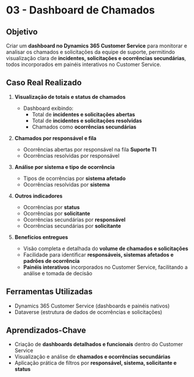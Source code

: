 # 03 - Dashboard de Chamados

## Objetivo
Criar um **dashboard no Dynamics 365 Customer Service** para monitorar e analisar os chamados e solicitações da equipe de suporte, permitindo visualização clara de **incidentes, solicitações e ocorrências secundárias**, todos incorporados em painéis interativos no Customer Service.

## Caso Real Realizado

1. **Visualização de totais e status de chamados**  
   - Dashboard exibindo:  
     - Total de **incidentes e solicitações abertas**  
     - Total de **incidentes e solicitações resolvidas**  
     - Chamados como **ocorrências secundárias**  

2. **Chamados por responsável e fila**  
   - Ocorrências abertas por responsável na fila **Suporte TI**  
   - Ocorrências resolvidas por responsável  

3. **Análise por sistema e tipo de ocorrência**  
   - Tipos de ocorrências por **sistema afetado**  
   - Ocorrências resolvidas por **sistema**  

4. **Outros indicadores**  
   - Ocorrências por **status**  
   - Ocorrências por **solicitante**  
   - Ocorrências secundárias por **responsável**  
   - Ocorrências secundárias por **solicitante**  

5. **Benefícios entregues**  
   - Visão completa e detalhada do **volume de chamados e solicitações**  
   - Facilidade para identificar **responsáveis, sistemas afetados e padrões de ocorrência**  
   - **Painéis interativos** incorporados no Customer Service, facilitando a análise e tomada de decisão  

## Ferramentas Utilizadas
- Dynamics 365 Customer Service (dashboards e painéis nativos)  
- Dataverse (estrutura de dados de ocorrências e solicitações)  

## Aprendizados-Chave
- Criação de **dashboards detalhados e funcionais** dentro do Customer Service  
- Visualização e análise de **chamados e ocorrências secundárias**  
- Aplicação prática de filtros por **responsável, sistema, solicitante e status**

